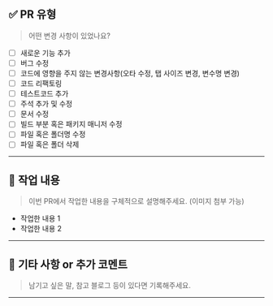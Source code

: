 ## ✅ PR 유형
> 어떤 변경 사항이 있었나요?

- [ ] 새로운 기능 추가
- [ ] 버그 수정
- [ ] 코드에 영향을 주지 않는 변경사항(오타 수정, 탭 사이즈 변경, 변수명 변경)
- [ ] 코드 리팩토링
- [ ] 테스트코드 추가
- [ ] 주석 추가 및 수정
- [ ] 문서 수정
- [ ] 빌드 부분 혹은 패키지 매니저 수정
- [ ] 파일 혹은 폴더명 수정
- [ ] 파일 혹은 폴더 삭제

---

## 🚀 작업 내용
> 이번 PR에서 작업한 내용을 구체적으로 설명해주세요. (이미지 첨부 가능)

- 작업한 내용 1
- 작업한 내용 2

---

## 💬 기타 사항 or 추가 코멘트
> 남기고 싶은 말, 참고 블로그 등이 있다면 기록해주세요.


---